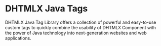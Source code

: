 DHTMLX Java Tags
================
DHTMLX Java Tag Library offers a collection of powerful and easy-to-use custom tags to quickly combine the usability of DHTMLX Component with the power of Java technology into next-generation websites and web applications.
